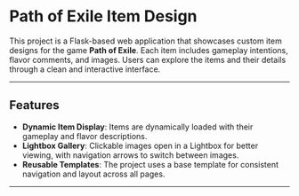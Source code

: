# Path of Exile Item Design

This project is a Flask-based web application that showcases custom item designs for the game **Path of Exile**. Each item includes gameplay intentions, flavor comments, and images. Users can explore the items and their details through a clean and interactive interface.

---

## Features

- **Dynamic Item Display**: Items are dynamically loaded with their gameplay and flavor descriptions.
- **Lightbox Gallery**: Clickable images open in a Lightbox for better viewing, with navigation arrows to switch between images.
- **Reusable Templates**: The project uses a base template for consistent navigation and layout across all pages.

---